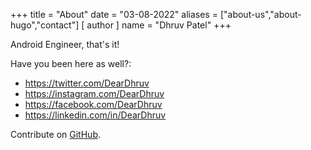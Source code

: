 +++
title = "About"
date = "03-08-2022"
aliases = ["about-us","about-hugo","contact"]
[ author ]
  name = "Dhruv Patel"
+++

Android Engineer, that's it!

Have you been here as well?:

* https://twitter.com/DearDhruv
* https://instagram.com/DearDhruv
* https://facebook.com/DearDhruv
* https://linkedin.com/in/DearDhruv

Contribute on [GitHub](https://github.com/DearDhruv/deardhruv.com).
